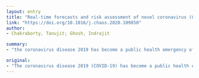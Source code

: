 ```yaml
---
layout: entry
title: "Real-time forecasts and risk assessment of novel coronavirus (COVID-19) cases: A data-driven analysis"
link: "https://doi.org/10.1016/j.chaos.2020.109850"
author:
- Chakraborty, Tanujit; Ghosh, Indrajit

summary:
- "the coronavirus disease 2019 has become a public health emergency of international concern affecting 201 countries and territories around the globe. As of April 4, 2020, it has caused a pandemic outbreak with more than 11,16,643 confirmed infections and more than 59,170 reported deaths worldwide."

original:
- "The coronavirus disease 2019 (COVID-19) has become a public health emergency of international concern affecting 201 countries and territories around the globe. As of April 4, 2020, it has caused a pandemic outbreak with more than 11,16,643 confirmed infections and more than 59,170 reported deaths worldwide. The main focus of this paper is two-fold: (a) generating short term (real-time) forecasts of the future COVID-19 cases for multiple countries; (b) risk assessment (in terms of case fatality rate) of the novel COVID-19 for some profoundly affected countries by finding various important demographic characteristics of the countries along with some disease characteristics. To solve the first problem, we presented a hybrid approach based on autoregressive integrated moving average model and Wavelet-based forecasting model that can generate short-term (ten days ahead) forecasts of the number of daily confirmed cases for Canada, France, India, South Korea, and the UK. The predictions of the future outbreak for different countries will be useful for the effective allocation of health care resources and will act as an early-warning system for government policymakers. In the second problem, we applied an optimal regression tree algorithm to find essential causal variables that significantly affect the case fatality rates for different countries. This data-driven analysis will necessarily provide deep insights into the study of early risk assessments for 50 immensely affected countries."
---
```


